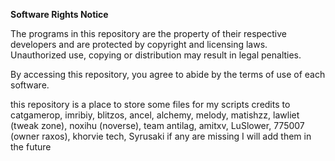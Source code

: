 **Software Rights Notice**

The programs in this repository are the property of their respective developers and are protected by copyright and licensing laws. Unauthorized use, copying or distribution may result in legal penalties.  

By accessing this repository, you agree to abide by the terms of use of each software.

this repository is a place to store some files for my scripts credits to catgamerop, imribiy, blitzos, ancel, alchemy, melody, matishzz, lawliet (tweak zone), noxihu (noverse), team antilag, amitxv, LuSlower, 775007 (owner raxos), khorvie tech, Syrusaki
if any are missing I will add them in the future

